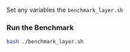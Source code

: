 Set any variables the `benchmark_layer.sh`

### Run the Benchmark

```bash
bash ./benchmark_layer.sh
```
